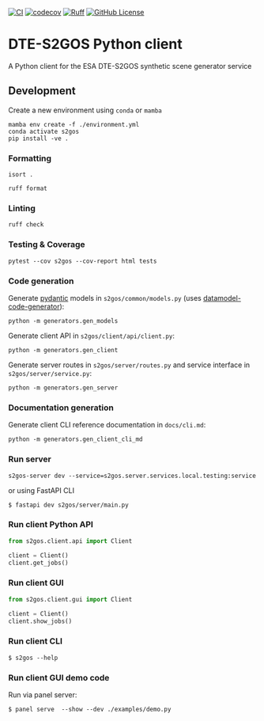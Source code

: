 [![CI](https://github.com/s2gos-dev/s2gos-client/actions/workflows/tests.yml/badge.svg)](https://github.com/s2gos-dev/s2gos-client/actions/workflows/tests.yml)
[![codecov](https://codecov.io/gh/s2gos-dev/s2gos-client/graph/badge.svg?token=GVKuJao97t)](https://codecov.io/gh/s2gos-dev/s2gos-client)
[![Ruff](https://img.shields.io/endpoint?url=https://raw.githubusercontent.com/charliermarsh/ruff/main/assets/badge/v0.json)](https://github.com/charliermarsh/ruff)
[![GitHub License](https://img.shields.io/github/license/s2gos-dev/s2gos-client)](https://github.com/s2gos-dev/s2gos-client)

# DTE-S2GOS Python client

A Python client for the ESA DTE-S2GOS synthetic scene generator service

## Development

Create a new environment using `conda` or `mamba`

```commandline
mamba env create -f ./environment.yml 
conda activate s2gos
pip install -ve . 
```
### Formatting

```commandline
isort .
```

```commandline
ruff format 
```

### Linting

```commandline
ruff check
```

### Testing & Coverage

```commandline
pytest --cov s2gos --cov-report html tests
```

### Code generation

Generate [pydantic](https://docs.pydantic.dev/) models in `s2gos/common/models.py` 
(uses [datamodel-code-generator](https://koxudaxi.github.io/datamodel-code-generator/)):

```commandline
python -m generators.gen_models
```

Generate client API in `s2gos/client/api/client.py`:

```commandline
python -m generators.gen_client
```

Generate server routes in `s2gos/server/routes.py` and 
service interface in `s2gos/server/service.py`:

```commandline
python -m generators.gen_server
```

### Documentation generation

Generate client CLI reference documentation in `docs/cli.md`:

```commandline
python -m generators.gen_client_cli_md
```

### Run server

```commandline
s2gos-server dev --service=s2gos.server.services.local.testing:service
```

or using FastAPI CLI

```commandline
$ fastapi dev s2gos/server/main.py
```

### Run client Python API

```python
from s2gos.client.api import Client

client = Client()
client.get_jobs()
```

### Run client GUI

```python
from s2gos.client.gui import Client

client = Client()
client.show_jobs()
```

### Run client CLI

```commandline
$ s2gos --help
```

### Run client GUI demo code 

Run via panel server:

```commandline
$ panel serve  --show --dev ./examples/demo.py
```
